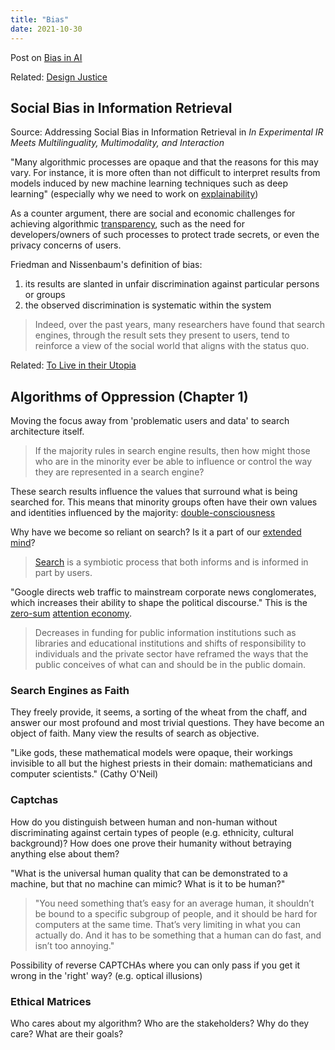 ```yaml
---
title: "Bias"
date: 2021-10-30
---
```


Post on [Bias in AI](posts/bias-bug.md)

Related: [Design Justice](thoughts/books/design-justice.md)

## Social Bias in Information Retrieval
Source: Addressing Social Bias in Information Retrieval in *In Experimental IR Meets Multilinguality, Multimodality, and Interaction*

"Many algorithmic processes are opaque and that the reasons for this may vary. For instance, it is more often than not difficult to interpret results from models induced by new machine learning techniques such as deep learning" (especially why we need to work on [explainability](thoughts/explainability.md))

As a counter argument, there are social and economic challenges for achieving algorithmic [transparency](thoughts/transparency.md), such as the need for developers/owners of such processes to protect trade secrets, or even the privacy concerns of users.

Friedman and Nissenbaum's definition of bias:
1. its results are slanted in unfair discrimination against particular persons or groups
2. the observed discrimination is systematic within the system

> Indeed, over the past years, many researchers have found that search engines, through the result sets they present to users, tend to reinforce a view of the social world that aligns with the status quo.

Related: [To Live in their Utopia](thoughts/articles/to-live-in-their-utopia.md)

## Algorithms of Oppression (Chapter 1)
Moving the focus away from 'problematic users and data' to search architecture itself.

> If the majority rules in search engine results, then how might those who are in the minority ever be able to influence or control the way they are represented in a search engine?

These search results influence the values that surround what is being searched for. This means that minority groups often have their own values and identities influenced by the majority: [double-consciousness](thoughts/collections.md)

Why have we become so reliant on search? Is it a part of our [extended mind](thoughts/extended-mind.md)?

> [Search](thoughts/search.md) is a symbiotic process that both informs and is informed in part by users.  

"Google directs web traffic to mainstream corporate news conglomerates, which increases their ability to shape the political discourse." This is the [zero-sum](thoughts/zero-sum.md) [attention economy](thoughts/attention-economy.md).

> Decreases in funding for public information institutions such as libraries and educational institutions and shifts of responsibility to individuals and the private sector have reframed the ways that the public conceives of what can and should be in the public domain.  

### Search Engines as Faith
They freely provide, it seems, a sorting of the wheat from the chaff, and answer our most profound and most trivial questions. They have become an object of faith. Many view the results of search as objective.

"Like gods, these mathematical models were opaque, their workings invisible to all but the highest priests in their domain: mathematicians and computer scientists." (Cathy O'Neil) 

### Captchas
How do you distinguish between human and non-human without discriminating against certain types of people (e.g. ethnicity, cultural background)? How does one prove their humanity without betraying anything else about them?

"What is the universal human quality that can be demonstrated to a machine, but that no machine can mimic? What is it to be human?"

> "You need something that’s easy for an average human, it shouldn’t be bound to a specific subgroup of people, and it should be hard for computers at the same time. That’s very limiting in what you can actually do. And it has to be something that a human can do fast, and isn’t too annoying."

Possibility of reverse CAPTCHAs where you can only pass if you get it wrong in the 'right' way? (e.g. optical illusions)

### Ethical Matrices
Who cares about my algorithm? Who are the stakeholders? Why do they care? What are their goals?